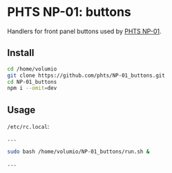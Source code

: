 # PHTS NP-01: buttons

Handlers for front panel buttons used by [PHTS NP-01].

## Install

```sh
cd /home/volumio
git clone https://github.com/phts/NP-01_buttons.git
cd NP-01_buttons
npm i --omit=dev
```

## Usage

`/etc/rc.local`:

```sh
...

sudo bash /home/volumio/NP-01_buttons/run.sh &

...
```

[PHTS NP-01]: https://tsaryk.com/NP-01
